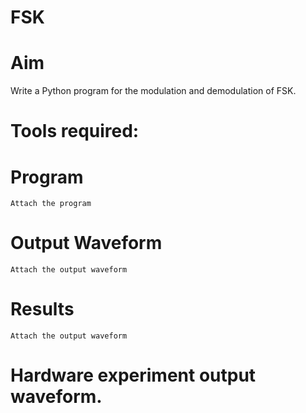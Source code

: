 # FSK
# Aim
Write a Python program for the modulation and demodulation of FSK.
# Tools required:

# Program
```
Attach the program
```
# Output Waveform
```
Attach the output waveform
```
# Results
```
Attach the output waveform
```
# Hardware experiment output waveform.
